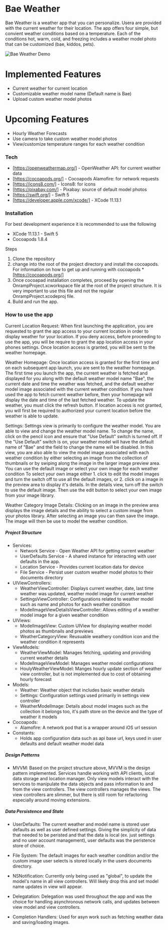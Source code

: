# Bae Weather

Bae Weather is a weather app that you can personalize. Usera are provided with the current weather for their location. The app offers four simple, but convient weather conditions based on a temperature. Each of the conditions hot, warm, cold, and freezing includes a weather model photo that can be customized (bae, kiddos, pets).

![Bae Weather Demo](bae-weather-demo2.gif)

# Implemented Features

  - Current weather for current location
  - Customizable weather model name (Default name is Bae)
  - Upload custom weather model photos
  
# Upcoming Features
  - Hourly Weather Forecasts
  - Use camera to take custom weather model photos
  - View/customize temperature ranges for each weather condition

### Tech

* [https://openweathermap.org/] - OpenWeather API: for current weather data
* [https://cocoapods.org/] - Cocoapods Alamofire: for network requests
* [https://icons8.com/] - Icons8: for icons
* [https://pixabay.com/] - Pixabay: source of default model photos
* [https://swift.org/] - Swift 5
* [https://developer.apple.com/xcode/] - XCode 11.13.1

### Installation

For best development experience it is recommended to use the following

  - XCode 11.13.1 - Swift 5
  - Cocoapods 1.8.4
 
Steps
1. Clone the repository
2. change into the root of the project directory and install the cocoapods. For information on how to get up and running with cocoapods * [https://cocoapods.org/]
3. Once cocoapad installation completes, proceed by opening the OnrampProject.xcworkspace file at the root of the project structure. It is very important to use this file and not the regular OnrampProject.xcodeproj file. 
4. Build and run the app.

### How to use the app

Current Location Request: When first launching the application, you are requested to grant the app access to your current location in order to display weather for your location. If you deny access, before proceeding to use the app, you will be require to grant the app location access in your phones settings. Once location access is granted, you will be sent to the weather homepage. 

Weather Homepage: Once location access is granted for the first time and on each subsequent app launch, you are sent to the weather homepage. The first time you launch the app, the current weather is fetched and displayed for you along with the default weather model name "Bae", the current date and time the weather was fetched, and the default weather model image associated with the current weather condition. If you have used the app to fetch current weather before, then your homepage will display the date and time of the last fetched weather. To update the weather, you must click the refresh button. If location access is not granted, you will first be required to authorized your current location before the weather is able to update. 

Settings: Settings view is primarily to configure the weather model. You are able to view and change the weather model name. To change the name, click on the pencil icon and ensure that "Use Default" switch is turned off. If the "Use Default" switch is on, your weather model will have the default name of "Bae" and the field to change the name will be disabled. In this view, you are also able to view the model image associated with each weather condition by either selecting an image from the collection of thumbnails or by swiping along the image in the larger image preview area. You can use the default image or select your own image for each weather condition To select your own image either 1. click to edit the model images and turn the switch off to use all the default images, or 2. click on a image in the preview area to display it's details. In the details view, turn off the switch to use the default image. Then use the edit button to select your own image from your image library.

Weather Category Image Details: Clicking on an image in the preview area displays the image details and the ability to select a custom image from your photos library. After selecting an image you can then save the image. The image will then be use to model the weather condition.

##### Project Structure
- Services:
    - Network Service - Open Weather API for getting current weather
    - UserDefaults Service - A shared instance for interacting with user defaults in the app.
    - Location Service - Provides current location data for device
    - File Service - Persist user custom weather model photos to their documents directory
- UIViewControllers: 
    - WeatherViewController: Displays current weather, date, last time weather was updated, weather model image for current weather 
    - SettingsViewController: Configurations related to weather model such as name and photos for each weather condition
    - ModelImageViewDetailsViewController: Allows editing of a weather model image for a given weather condition
- UIViews: 
    - ModelImageView: Custom UIView for displaying weather model photos as thumbnails and previews
    - WeatherCategoryView: Reusuable weathery condition icon and the weather condition it represents
- ViewModels:
    - WeatherViewModel: Manages fetching, updating and providing current weather details
    - ModelImageViewModel: Manages weather model configurations
    - HoulyWeatherViewModel: Manges hourly update section of weather view controller, but is not implemented due to cost of obtaining hourly forecast
- Models:
    - Weather: Weather object that includes basic weather details
    - Settings: Configuration settings used primarily in settings view controller
    - WeatherModelImage: Details about model images such as the collection it belongs too, it's path store on the device and the type of weather it models
- Cocoapods:
    - Alamofire: A network pod that is a wrapper around iOS url session
- Constants:
    - Holds app configuration data such as api base url, keys used in user defaults and default weather model data

##### Design Patterns
- MVVM: Based on the project structure above, MVVM is the design pattern implemented. Services handle working with API clients, local data storage and location manager. Only view models interact with the services to manipulate the data objects and pass information to and from the view controllers. The view controllers manages the views. The view controllers are slimmer, but there is still room for refactoring especially around moving extensions.

##### Data Persistence and State
- UserDefaults: The current weather and model name is stored user defaults as well as user defined settings. Giving the simplicity of data that needed to be peristed and that the data is local (ex. just settings and no user account management), user defaults was the peristence store of choice. 

- File System: The default images for each weather condition and/or the custom image user selects is stored locally in the users documents directory. 

- NSNotification: Currently only being used as "global", to update the model's name in all view controllers. Will likely drop this and set model name updates in view will appear.

- Delegatation: Delegation was used throughout the app and was the choice for handling asynchronous network calls, and updates between view model and view controllers. 

- Completion Handlers: Used for asyn work such as fetching weather data and saving/loading images.
 

